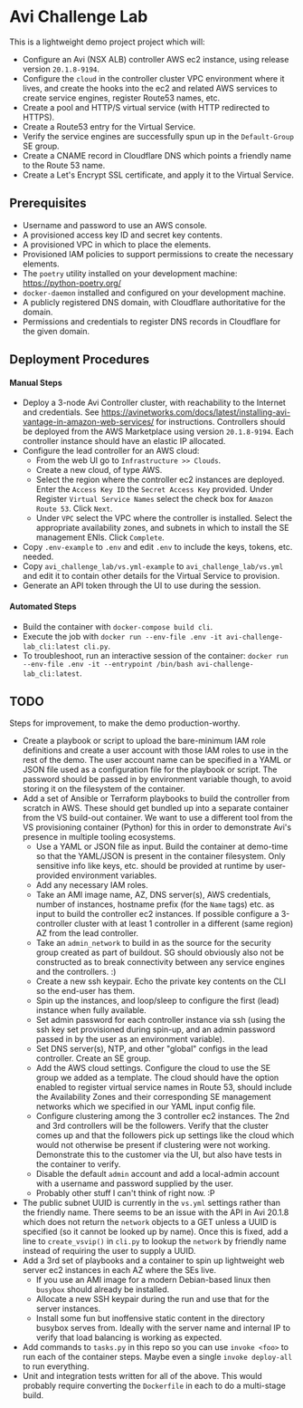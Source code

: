 # Avi Challenge Lab
This is a lightweight demo project project which will:
- Configure an Avi (NSX ALB) controller AWS ec2 instance, using release version `20.1.8-9194`.
- Configure the `cloud` in the controller cluster VPC environment where it lives, and create the hooks into the ec2 and related AWS services to create service engines, register Route53 names, etc.
- Create a pool and HTTP/S virtual service (with HTTP redirected to HTTPS).
- Create a Route53 entry for the Virtual Service.
- Verify the service engines are successfully spun up in the `Default-Group` SE group.
- Create a CNAME record in Cloudflare DNS which points a friendly name to the Route 53 name.
- Create a Let's Encrypt SSL certificate, and apply it to the Virtual Service.

## Prerequisites
- Username and password to use an AWS console.
- A provisioned access key ID and secret key contents.
- A provisioned VPC in which to place the elements.
- Provisioned IAM policies to support permissions to create the necessary elements.
- The `poetry` utility installed on your development machine: https://python-poetry.org/
- `docker-daemon` installed and configured on your development machine.
- A publicly registered DNS domain, with Cloudflare authoritative for the domain.
- Permissions and credentials to register DNS records in Cloudflare for the given domain.

## Deployment Procedures
#### Manual Steps
- Deploy a 3-node Avi Controller cluster, with reachability to the Internet and credentials. See https://avinetworks.com/docs/latest/installing-avi-vantage-in-amazon-web-services/ for instructions. Controllers should be deployed from the AWS Marketplace using version `20.1.8-9194`. Each controller instance should have an elastic IP allocated.
- Configure the lead controller for an AWS cloud: 
    - From the web UI go to `Infrastructure >> Clouds`.
    - Create a new cloud, of type AWS.
    - Select the region where the controller ec2 instances are deployed. Enter the `Access Key ID` the `Secret Access Key` provided. Under Register `Virtual Service Names` select the check box for `Amazon Route 53`. Click `Next`.
    - Under `VPC` select the VPC where the controller is installed. Select the appropriate availability zones, and subnets in which to install the SE management ENIs. Click `Complete`.
- Copy `.env-example` to `.env` and edit `.env` to include the keys, tokens, etc. needed.
- Copy `avi_challenge_lab/vs.yml-example` to `avi_challenge_lab/vs.yml` and edit it to contain other details for the Virtual Service to provision.
- Generate an API token through the UI to use during the session.

#### Automated Steps
- Build the container with `docker-compose build cli`.
- Execute the job with `docker run --env-file .env -it avi-challenge-lab_cli:latest cli.py`.
- To troubleshoot, run an interactive session of the container: `docker run --env-file .env -it --entrypoint /bin/bash avi-challenge-lab_cli:latest`.

## TODO
Steps for improvement, to make the demo production-worthy.
- Create a playbook or script to upload the bare-minimum IAM role definitions and create a user account with those IAM roles to use in the rest of the demo. The user account name can be specified in a YAML or JSON file used as a configuration file for the playbook or script. The password should be passed in by environment variable though, to avoid storing it on the filesystem of the container.
- Add a set of Ansible or Terraform playbooks to build the controller from scratch in AWS. These should get bundled up into a separate container from the VS build-out container. We want to use a different tool from the VS provisioning container (Python) for this in order to demonstrate Avi's presence in multiple tooling ecosystems.
    - Use a YAML or JSON file as input. Build the container at demo-time so that the YAML/JSON is present in the container filesystem. Only sensitive info like keys, etc. should be provided at runtime by user-provided environment variables.
    - Add any necessary IAM roles.
    - Take an AMI image name, AZ, DNS server(s), AWS credentials, number of instances, hostname prefix (for the `Name` tags) etc. as input to build the controller ec2 instances. If possible configure a 3-controller cluster with at least 1 controller in a different (same region) AZ from the lead controller.
    - Take an `admin_network` to build in as the source for the security group created as part of buildout. SG should obviously also not be constructed as to break connectivity between any service engines and the controllers. :)
    - Create a new ssh keypair. Echo the private key contents on the CLI so the end-user has them.
    - Spin up the instances, and loop/sleep to configure the first (lead) instance when fully available.
    - Set admin password for each controller instance via ssh (using the ssh key set provisioned during spin-up, and an admin password passed in by the user as an environment variable).
    - Set DNS server(s), NTP, and other "global" configs in the lead controller. Create an SE group.
    - Add the AWS cloud settings. Configure the cloud to use the SE group we added as a template. The cloud should have the option enabled to register virtual service names in Route 53, should include the Availability Zones and their corresponding SE management networks which we specified in our YAML input config file.
    - Configure clustering among the 3 controller ec2 instances. The 2nd and 3rd controllers will be the followers. Verify that the cluster comes up and that the followers pick up settings like the cloud which would not otherwise be present if clustering were not working. Demonstrate this to the customer via the UI, but also have tests in the container to verify.
    - Disable the default `admin` account and add a local-admin account with a username and password supplied by the user.
    - Probably other stuff I can't think of right now. :P
- The public subnet UUID is currently in the `vs.yml` settings rather than the friendly name. There seems to be an issue with the API in Avi 20.1.8 which does not return the `network` objects to a GET unless a UUID is specified (so it cannot be looked up by name). Once this is fixed, add a line to `create_vsvip()` in `cli.py` to lookup the `network` by friendly name instead of requiring the user to supply a UUID.
- Add a 3rd set of playbooks and a container to spin up lightweight web server ec2 instances in each AZ where the SEs live.
    - If you use an AMI image for a modern Debian-based linux then `busybox` should already be installed.
    - Allocate a new SSH keypair during the run and use that for the server instances.
    - Install some fun but inoffensive static content in the directory busybox serves from. Ideally with the server name and internal IP to verify that load balancing is working as expected.
- Add commands to `tasks.py` in this repo so you can use `invoke <foo>` to run each of the container steps. Maybe even a single `invoke deploy-all` to run everything.
- Unit and integration tests written for all of the above. This would probably require converting the `Dockerfile` in each to do a multi-stage build.

